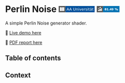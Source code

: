 <!-- omit in toc -->
# Perlin Noise [![aau banner](/assets/aau_badge.png "AAU")](https://www.aau.at/) ![percentage](/assets/progress.png "Global progress")
A simple Perlin Noise generator shader.

🎲 [Live demo here](https://aau.sebastienpont.fr/graphics/perlin-noise/)

📔 [PDF report here](https://aau.sebastienpont.fr/graphics/perlin-noise/report.pdf)

<!-- omit in toc -->
## Table of contents

## Context
